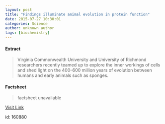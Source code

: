 ```yaml
---
layout: post
title: "Findings illuminate animal evolution in protein function"
date: 2015-07-27 10:30:01
categories: Science
author: unknown author
tags: [biochemistry]
---
```



#### Extract
>Virginia Commonwealth University and University of Richmond researchers recently teamed up to explore the inner workings of cells and shed light on the 400–600 million years of evolution between humans and early animals such as sponges.

#### Factsheet
>factsheet unavailable

[Visit Link](http://phys.org/news/2015-07-illuminate-animal-evolution-protein-function.html)

id:  160880
